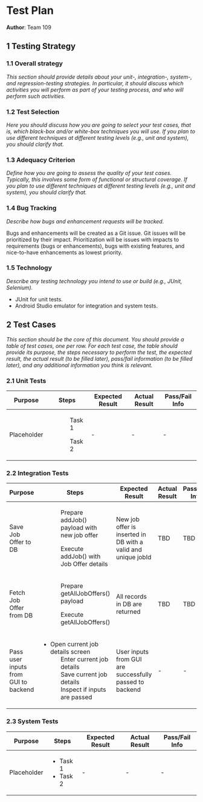 # Test Plan

**Author**: Team 109

## 1 Testing Strategy

### 1.1 Overall strategy

*This section should provide details about your unit-, integration-, system-, and regression-testing strategies. In particular, it should discuss which activities you will perform as part of your testing process, and who will perform such activities.*

### 1.2 Test Selection

*Here you should discuss how you are going to select your test cases, that is, which black-box and/or white-box techniques you will use. If you plan to use different techniques at different testing levels (e.g., unit and system), you should clarify that.*

### 1.3 Adequacy Criterion

*Define how you are going to assess the quality of your test cases. Typically, this involves some form of functional or structural coverage. If you plan to use different techniques at different testing levels (e.g., unit and system), you should clarify that.*

### 1.4 Bug Tracking

*Describe how bugs and enhancement requests will be tracked.*

Bugs and enhancements will be created as a Git issue. Git issues will be prioritized by their impact. Prioritization will be issues with impacts to requirements (bugs or enhancements), bugs with existing features, and nice-to-have enhancements as lowest priority.

### 1.5 Technology

*Describe any testing technology you intend to use or build (e.g., JUnit, Selenium).*

* JUnit for unit tests.
* Android Studio emulator for integration and system tests.

## 2 Test Cases

*This section should be the core of this document. You should provide a table of test cases, one per row. For each test case, the table should provide its purpose, the steps necessary to perform the test, the expected result, the actual result (to be filled later), pass/fail information (to be filled later), and any additional information you think is relevant.*

### 2.1 Unit Tests

Purpose | Steps | Expected Result | Actual Result | Pass/Fail Info
------- | ----- | --------------- | ------------- | --------------
Placeholder | <ul><ol>Task 1</ol><ol>Task 2</ol></ul> | - | - | -

### 2.2 Integration Tests

Purpose | Steps | Expected Result | Actual Result | Pass/Fail Info
------- | ----- | --------------- | ------------- | --------------
Save Job Offer to DB | <ul><ol>Prepare addJob() payload with new job offer</ol><ol>Execute addJob() with Job Offer details</ol></ul> | New job offer is inserted in DB with a valid and unique jobId | TBD | TBD
Fetch Job Offer from DB | <ul><ol>Prepare getAllJobOffers() payload</ol><ol>Execute getAllJobOffers()</ol></ul> | All records in DB are returned | TBD | TBD
Pass user inputs from GUI to backend | <ul><li>Open current job details screen</ol><ol>Enter current job details</ol><ol>Save current job details</ol><ol>Inspect if inputs are passed</ol></ul> | User inputs from GUI are successfully passed to backend | - | -

### 2.3 System Tests

Purpose | Steps | Expected Result | Actual Result | Pass/Fail Info
------- | ----- | --------------- | ------------- | --------------
Placeholder | <ul><li>Task 1</li><li>Task 2</li></ul> | - | - | -
